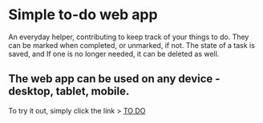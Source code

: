 # Simple to-do web app  

An everyday helper, contributing to keep track of your things to do. They can be marked when completed, or unmarked, if not. The state of a task is saved, and If one is no longer needed, it can be deleted as well.  

## The web app can be used on any device - desktop, tablet, mobile.  

To try it out, simply click the link > [TO DO](https://dmtfvn.github.io/to-do/)
